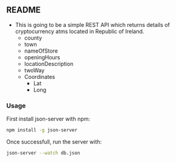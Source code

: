 ## README

* This is going to be a simple REST API which returns details
  of cryptocurrency atms located in Republic of Ireland.
    * county
    * town
    * nameOfStore
    * openingHours
    * locationDescription
    * twoWay
    * Coordinates
        * Lat
        * Long
    
### Usage

First install json-server with npm:

```.bash
npm install -g json-server
```

Once successfull, run the server with:
```.bash
json-server --watch db.json
```
